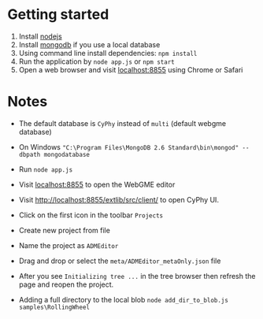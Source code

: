 # Getting started #


1. Install [nodejs](http://nodejs.org/download/)
2. Install [mongodb](http://www.mongodb.org/downloads) if you use a local database
3. Using command line install dependencies: `npm install`
4. Run the application by `node app.js` or `npm start`
5. Open a web browser and visit [localhost:8855](http://localhost:8855) using Chrome or Safari

# Notes #

- The default database is `CyPhy` instead of `multi` (default webgme database)

- On Windows `"C:\Program Files\MongoDB 2.6 Standard\bin\mongod" --dbpath mongodatabase`

- Run `node app.js`
- Visit [localhost:8855](http://localhost:8855) to open the WebGME editor
- Visit [http://localhost:8855/extlib/src/client/](http://localhost:8855/extlib/src/client/) to open CyPhy UI.
- Click on the first icon in the toolbar `Projects`
- Create new project from file
- Name the project as `ADMEditor`
- Drag and drop or select the `meta/ADMEditor_metaOnly.json` file
- After you see `Initializing tree ...` in the tree browser then refresh the page and reopen the project. 

- Adding a full directory to the local blob `node add_dir_to_blob.js samples\RollingWheel`





